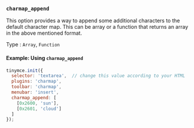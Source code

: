### `charmap_append`

This option provides a way to append some additional characters to the default character map. This can be array or a function that returns an array in the above mentioned format.

Type
: `Array`, `Function`

#### Example: Using `charmap_append`

```js
tinymce.init({
  selector: 'textarea',  // change this value according to your HTML
  plugins: 'charmap',
  toolbar: 'charmap',
  menubar: 'insert',
  charmap_append: [
    [0x2600, 'sun'],
    [0x2601, 'cloud']
  ]
});
```
